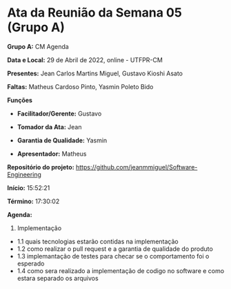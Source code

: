 
# Ata da Reunião da Semana 05 (Grupo A)

**Grupo A:** CM Agenda 

**Data e Local:** 29 de Abril de 2022, online - UTFPR-CM 

**Presentes:** Jean Carlos Martins Miguel, Gustavo Kioshi Asato

**Faltas:** Matheus Cardoso Pinto, Yasmin Poleto Bido

**Funções**

- **Facilitador/Gerente:** Gustavo

- **Tomador da Ata:** Jean

- **Garantia de Qualidade:** Yasmin

- **Apresentador:** Matheus

**Repositório do projeto:** https://github.com/jeanmmiguel/Software-Engineering

**Início:** 15:52:21

**Término:** 17:30:02

**Agenda:**

1. Implementação 

- 1.1 quais tecnologias estarão contidas na implementação
- 1.2 como realizar o pull request e a garantia de qualidade do produto
- 1.3 implemantação de testes para checar se o comportamento foi o esperado
- 1.4 como sera realizado a implementação de codigo no software e como estara separado os arquivos
